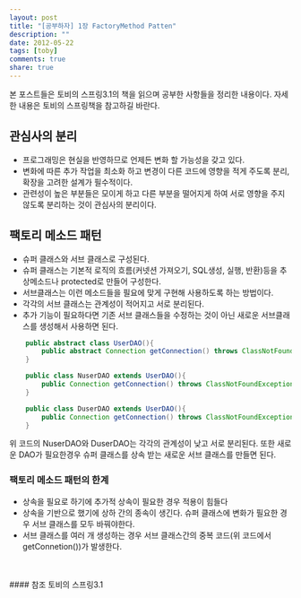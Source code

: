 ```yaml
---
layout: post
title: "[공부하자] 1장 FactoryMethod Patten"
description: ""
date: 2012-05-22
tags: [toby]
comments: true
share: true
---
```


본 포스트들은 토비의 스프링3.1의 책을 읽으며 공부한 사항들을 정리한 내용이다. 자세한 내용은 토비의 스프링책을 참고하길 바란다.

## 관심사의 분리
* 프로그래밍은 현실을 반영하므로 언제든 변화 할 가능성을 갖고 있다.
* 변화에 따른 추가 작업을 최소화 하고 변경이 다른 코드에 영향을 적게 주도록 분리, 확장을 고려한 설계가 필수적이다.
* 관련성이 높은 부분들은 모이게 하고 다른 부분을 떨어지게 하여 서로 영향을 주지 않도록 분리하는 것이 관심사의 분리이다.

## 팩토리 메소드 패턴
* 슈퍼 클래스와 서브 클래스로 구성된다.
* 슈퍼 클래스는 기본적 로직의 흐름(커넷션 가져오기, SQL생성, 실행, 반환)등을 추상메소드나 protected로 만들어 구성한다.
* 서브클래스는 이런 메소드들을 필요에 맞게 구현해 사용하도록 하는 방법이다.
* 각각의 서브 클래스는 관계성이 적어지고 서로 분리된다.
* 추가 기능이 필요하다면 기존 서브 클래스들을 수정하는 것이 아닌 새로운 서브클래스를 생성해서 사용하면 된다.
```java
	public abstract class UserDAO(){
		public abstract Connection getConnection() throws ClassNotFoundException, SQLException;
	}

	public class NuserDAO extends UserDAO(){
		public Connection getConnection() throws ClassNotFoundException SQLException{//내용}
	}

	public class DuserDAO extends UserDAO(){
		public Connection getConnection() throws ClassNotFoundException SQLException{//내용}
	}
```

위 코드의 NuserDAO와 DuserDAO는 각각의 관계성이 낮고 서로 분리된다. 또한 새로운 DAO가 필요한경우 슈퍼 클래스를 상속 받는 새로운 서브 클래스를 만들면 된다.
### 팩토리 메소드 패턴의 한계
* 상속을 필요로 하기에 추가적 상속이 필요한 경우 적용이 힘들다
* 상속을 기반으로 했기에 상하 간의 종속이 생긴다. 슈퍼 클래스에 변화가 필요한 경우 서브 클래스를 모두 바꿔야한다.
* 서브 클래스를 여러 개 생성하는 경우 서브 클래스간의 중복 코드(위 코드에서 getConnetion())가 발생한다.
<br>
<br>
#### 참조 토비의 스프링3.1
